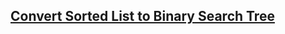 ## [Convert Sorted List to Binary Search Tree](https://leetcode.com/problems/convert-sorted-list-to-binary-search-tree/)
